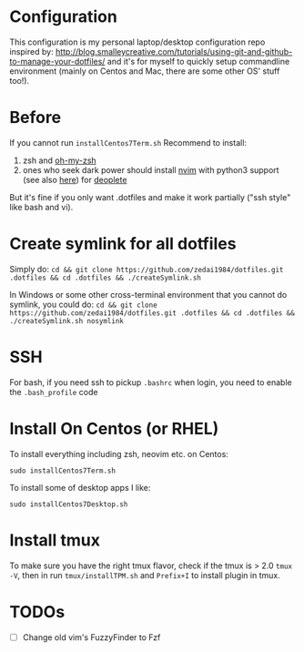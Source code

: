 # Configuration
This configuration is my personal laptop/desktop configuration repo inspired by: http://blog.smalleycreative.com/tutorials/using-git-and-github-to-manage-your-dotfiles/ and it's for myself to quickly setup commandline environment (mainly on Centos and Mac, there are some other OS' stuff too!).

# Before
If you cannot run `installCentos7Term.sh`
Recommend to install:
1. zsh and [oh-my-zsh](https://github.com/robbyrussell/oh-my-zsh)
2. ones who seek dark power should install [nvim](https://github.com/neovim/neovim/wiki/Installing-Neovim) with python3 support (see also [here](https://github.com/daizeng1984/dotfiles/blob/master/installCentos7Term.sh#L32-L36)) for [deoplete](https://github.com/Shougo/deoplete.nvim#installation)

But it's fine if you only want .dotfiles and make it work partially ("ssh style" like bash and vi).

# Create symlink for all dotfiles
Simply do: `cd && git clone https://github.com/zedai1984/dotfiles.git .dotfiles && cd .dotfiles && ./createSymlink.sh`

In Windows  or some other cross-terminal environment that you cannot do symlink, you could do:
`cd && git clone https://github.com/zedai1984/dotfiles.git .dotfiles && cd .dotfiles && ./createSymlink.sh nosymlink`

# SSH
For bash, if you need ssh to pickup `.bashrc` when login, you need to enable the `.bash_profile` code

# Install On Centos (or RHEL)
To install everything including zsh, neovim etc. on Centos:
```{bash}
sudo installCentos7Term.sh
```

To install some of desktop apps I like:
```{bash}
sudo installCentos7Desktop.sh
```
# Install tmux
To make sure you have the right tmux flavor, check if the tmux is > 2.0 `tmux -V`, then in run `tmux/installTPM.sh` and `Prefix+I` to install plugin in tmux.

# TODOs
- [ ] Change old vim's FuzzyFinder to Fzf
